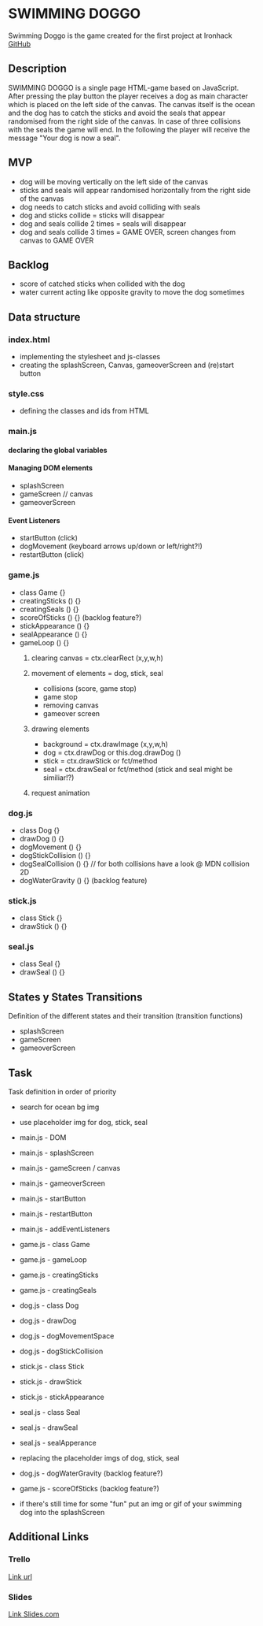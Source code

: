 # SWIMMING DOGGO
Swimming Doggo is the game created for the first project at Ironhack
[GitHub](https://github.com/Flo-Baker/swimming-doggo)


## Description
SWIMMING DOGGO is a single page HTML-game based on JavaScript. After pressing the play button the player receives a dog as main character which is placed on the left side of the canvas. The canvas itself is the ocean and the dog has to catch the sticks and avoid the seals that appear randomised from the right side of the canvas. In case of three collisions with the seals the game will end. In the following the player will receive the message "Your dog is now a seal".

## MVP 
* dog will be moving vertically on the left side of the canvas
* sticks and seals will appear randomised horizontally from the right side of the canvas
* dog needs to catch sticks and avoid colliding with seals
* dog and sticks collide = sticks will disappear
* dog and seals collide 2 times = seals will disappear
* dog and seals collide 3 times = GAME OVER, screen changes from canvas to GAME OVER

## Backlog
* score of catched sticks when collided with the dog
* water current acting like opposite gravity to move the dog sometimes

## Data structure
### index.html
* implementing the stylesheet and js-classes
* creating the splashScreen, Canvas, gameoverScreen and (re)start button

### style.css
* defining the classes and ids from HTML

### main.js
#### declaring the global variables

#### Managing DOM elements
* splashScreen 
* gameScreen // canvas
* gameoverScreen

#### Event Listeners
* startButton (click)
* dogMovement (keyboard arrows up/down or left/right?!)
* restartButton (click)

### game.js
* class Game {}
* creatingSticks () {}
* creatingSeals () {}
* scoreOfSticks () {} (backlog feature?)
* stickAppearance () {}
* sealAppearance () {}
* gameLoop () {}
    1. clearing canvas = ctx.clearRect (x,y,w,h)

    2. movement of elements = dog, stick, seal
        * collisions (score, game stop)
        * game stop
        * removing canvas
        * gameover screen

    3. drawing elements
        * background = ctx.drawImage (x,y,w,h)
        * dog = ctx.drawDog or this.dog.drawDog ()
        * stick = ctx.drawStick or fct/method
        * seal = ctx.drawSeal or fct/method
        (stick and seal might be similiar!?)

    4. request animation
        

### dog.js
* class Dog {}
* drawDog () {}
* dogMovement () {}
* dogStickCollision () {}
* dogSealCollision () {}
// for both collisions have a look @ MDN collision 2D
* dogWaterGravity () {} (backlog feature)

### stick.js
* class Stick {}
* drawStick () {}


### seal.js
* class Seal {}
* drawSeal () {}

## States y States Transitions
Definition of the different states and their transition (transition functions)

- splashScreen
- gameScreen
- gameoverScreen


## Task
Task definition in order of priority
* search for ocean bg img
* use placeholder img for dog, stick, seal

* main.js - DOM
* main.js - splashScreen
* main.js - gameScreen / canvas
* main.js - gameoverScreen
* main.js - startButton
* main.js - restartButton
* main.js - addEventListeners

* game.js - class Game
* game.js - gameLoop
* game.js - creatingSticks
* game.js - creatingSeals

* dog.js - class Dog
* dog.js - drawDog
* dog.js - dogMovementSpace
* dog.js - dogStickCollision

* stick.js - class Stick
* stick.js - drawStick
* stick.js - stickAppearance

* seal.js - class Seal
* seal.js - drawSeal
* seal.js - sealApperance

* replacing the placeholder imgs of dog, stick, seal

* dog.js - dogWaterGravity (backlog feature?)
* game.js - scoreOfSticks (backlog feature?)

* if there's still time for some "fun" put an img or gif of your swimming dog into the splashScreen

## Additional Links

### Trello
[Link url](https://trello.com)


### Slides
[Link Slides.com](http://slides.com)